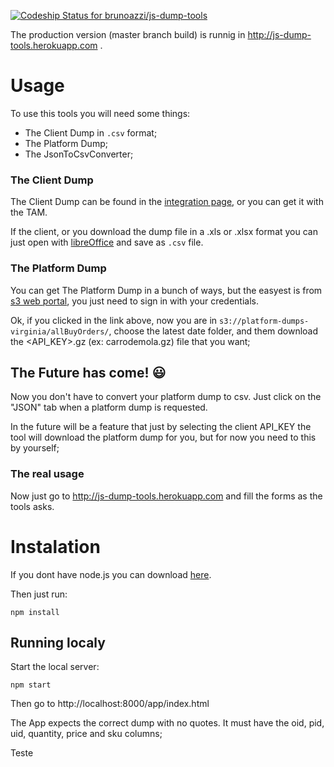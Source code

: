 [ ![Codeship Status for brunoazzi/js-dump-tools](https://codeship.com/projects/74c87c30-5fa7-0133-f1bb-4e587625a674/status?branch=master)](https://codeship.com/projects/111855)

The production version (master branch build) is runnig in http://js-dump-tools.herokuapp.com .

# Usage

To use this tools you will need some things:
- The Client Dump in `.csv` format;
- The Platform Dump;
- The JsonToCsvConverter;

### The Client Dump

The Client Dump can be found in the [integration page](http://integracao.chaordic.com.br/), or you can get it with the TAM.

If the client, or you download the dump file in a .xls or .xlsx format you can just open with [libreOffice](https://www.libreoffice.org/download/libreoffice-fresh/) and save as `.csv` file.

### The Platform Dump

You can get The Platform Dump in a bunch of ways, but the easyest is from [s3 web portal](https://console.aws.amazon.com/s3/home?region=us-east-1#&bucket=platform-dumps-virginia&prefix=allBuyOrders/), you just need to sign in with your credentials.

Ok, if you clicked in the link above, now you are in `s3://platform-dumps-virginia/allBuyOrders/`, choose the latest date folder, and them download the <API_KEY>.gz (ex: carrodemola.gz) file that you want;

## The Future has come! 😃

Now you don't have to convert your platform dump to csv. Just click on the "JSON" tab when a platform dump is requested.

In the future will be a feature that just by selecting the client API_KEY the tool will download the platform dump for you, but for now you need to this by yourself;

### The real usage

Now just go to http://js-dump-tools.herokuapp.com and fill the forms as the tools asks.

# Instalation

If you dont have node.js you can download [here](https://nodejs.org/en/).

Then just run:
```
npm install
```

## Running localy
Start the local server:
```
npm start
```
Then go to http://localhost:8000/app/index.html

The App expects the correct dump with no quotes. It must have the oid, pid, uid, quantity, price and sku columns;

Teste
